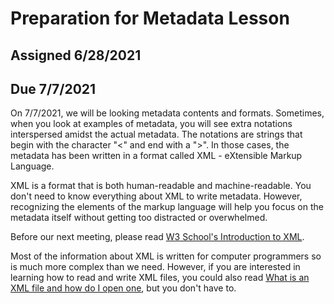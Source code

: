 # Preparation for Metadata Lesson

## Assigned 6/28/2021

## Due 7/7/2021

On 7/7/2021, we will be looking metadata contents and formats. Sometimes, when you look at examples of metadata, you will see extra notations interspersed amidst the
actual metadata. The notations are strings that begin with the character "<" and end with a ">". In those cases, the metadata has been written in a format called XML -
eXtensible Markup Language.

XML is a format that is both human-readable and machine-readable. You don't need to know everything about XML to write metadata. However, recognizing the elements of 
the markup language will help you focus on the metadata itself without getting too distracted or overwhelmed.

Before our next meeting, please read [W3 School's Introduction to XML](https://www.w3schools.com/xml/xml_whatis.asp). 

Most of the information about XML is written for computer programmers so is much more complex than we need.  However, if you are interested in learning how to read
and write XML files, you could also read [What is an XML file and how do I open one](https://www.howtogeek.com/357092/what-is-an-xml-file-and-how-do-i-open-one/), 
but you don't have to.
